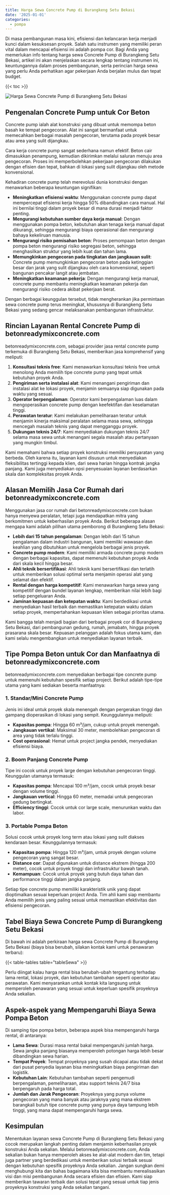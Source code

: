 ```yaml
---
title: Harga Sewa Concrete Pump di Burangkeng Setu Bekasi
date: '2025-01-01'
categories:
  - pompa
---
```


Di masa pembangunan masa kini, efisiensi dan kelancaran kerja menjadi kunci dalam kesuksesan proyek. Salah satu instrumen yang memiliki peran vital dalam mencapai efisiensi ini adalah pompa cor. Bagi Anda yang memerlukan info tentang harga sewa Concrete Pump di Burangkeng Setu Bekasi, artikel ini akan menjelaskan secara lengkap tentang instrumen ini, keuntungannya dalam proses pembangunan, serta perincian harga sewa yang perlu Anda perhatikan agar pekerjaan Anda berjalan mulus dan tepat budget.

{{< toc >}}

![Harga Sewa Concrete Pump di Burangkeng Setu Bekasi](https://betoncor8.github.io/pump/concrete-pump%20(4).png)

## Pengenalan Concrete Pump untuk Cor Beton

Concrete pump ialah alat konstruksi yang dibuat untuk memompa beton basah ke tempat pengecoran. Alat ini sangat bermanfaat untuk memecahkan berbagai masalah pengecoran, terutama pada proyek besar atau area yang sulit dijangkau.

Cara kerja concrete pump sangat sederhana namun efektif. Beton cair dimasukkan penampung, kemudian dikirimkan melalui saluran menuju area pengecoran. Proses ini memperbolehkan pekerjaan pengecoran dilakukan dengan efisien dan tepat, bahkan di lokasi yang sulit dijangkau oleh metode konvensional.

Kehadiran concrete pump telah merevolusi dunia konstruksi dengan menawarkan beberapa keuntungan signifikan:

- **Meningkatkan efisiensi waktu**: Menggunakan concrete pump dapat mempercepat efisiensi kerja hingga 50% dibandingkan cara manual. Hal ini bernilai tinggi dalam proyek besar di mana durasi menjadi faktor penting.
- **Mengurangi kebutuhan sumber daya kerja manual**: Dengan menggunakan pompa beton, kebutuhan akan tenaga kerja manual dapat dikurangi, sehingga mengurangi biaya operasional dan mengurangi bahaya kekeliruan manusia.
- **Mengurangi risiko pemisahan beton**: Proses pemompaan beton dengan pompa beton mengurangi risiko segregasi beton, sehingga menghasilkan struktur yang lebih kuat dan tahan lama.
- **Memungkinkan pengecoran pada tingkatan dan jangkauan sulit**: Concrete pump memungkinkan pengecoran beton pada ketinggian besar dan jarak yang sulit dijangkau oleh cara konvensional, seperti bangunan pencakar langit atau jembatan.
- **Meningkatkan keamanan pekerja**: Dengan mengurangi kerja manual, concrete pump membantu meningkatkan keamanan pekerja dan mengurangi risiko cedera akibat pekerjaan berat.

Dengan berbagai keunggulan tersebut, tidak mengherankan jika permintaan sewa concrete pump terus meningkat, khususnya di Burangkeng Setu Bekasi yang sedang gencar melaksanakan pembangunan infrastruktur.

## Rincian Layanan Rental Concrete Pump di betonreadymixconcrete.com

betonreadymixconcrete.com, sebagai provider jasa rental concrete pump terkemuka di Burangkeng Setu Bekasi, memberikan jasa komprehensif yang meliputi:

1. **Konsultasi teknis free**: Kami menawarkan konsultasi teknis free untuk menolong Anda memilih tipe concrete pump yang tepat untuk kebutuhan proyek Anda.
2. **Pengiriman serta instalasi alat**: Kami menangani pengiriman dan instalasi alat ke lokasi proyek, menjamin semuanya siap digunakan pada waktu yang sesuai.
3. **Operator berpengalaman**: Operator kami berpengalaman luas dalam mengoperasikan concrete pump dengan keefektifan dan keselamatan tinggi.
4. **Perawatan teratur**: Kami melakukan pemeliharaan teratur untuk menjamin kinerja maksimal peralatan selama masa sewa, sehingga mencegah masalah teknis yang dapat mengganggu proyek.
5. **Dukungan teknis 24/7**: Kami menyediakan dukungan teknis 24/7 selama masa sewa untuk menangani segala masalah atau pertanyaan yang mungkin timbul.

Kami memahami bahwa setiap proyek konstruksi memiliki persyaratan yang berbeda. Oleh karena itu, layanan kami disusun untuk menyediakan fleksibilitas tertinggi kepada klien, dari sewa harian hingga kontrak jangka panjang. Kami juga menyediakan opsi penyesuaian layanan berdasarkan skala dan kompleksitas proyek Anda.

## Alasan Memilih Jasa Cor Rumah dari betonreadymixconcrete.com

Menggunakan jasa cor rumah dari betonreadymixconcrete.com bukan hanya menyewa peralatan, tetapi juga mendapatkan mitra yang berkomitmen untuk keberhasilan proyek Anda. Berikut beberapa alasan mengapa kami adalah pilihan utama pemborong di Burangkeng Setu Bekasi:

- **Lebih dari 15 tahun pengalaman**: Dengan lebih dari 15 tahun pengalaman dalam industri bangunan, kami memiliki wawasan dan keahlian yang dibutuhkan untuk mengelola berbagai jenis proyek.
- **Concrete pump modern**: Kami memiliki armada concrete pump modern dengan berbagai kapasitas, dapat memenuhi kebutuhan proyek Anda dari skala kecil hingga besar.
- **Ahli teknik bersertifikasi**: Ahli teknik kami bersertifikasi dan terlatih untuk memberikan solusi optimal serta menjamin operasi alat yang selamat dan efektif.
- **Rental dengan harga kompetitif**: Kami menawarkan harga sewa yang kompetitif dengan bundel layanan lengkap, memberikan nilai lebih bagi setiap pengeluaran Anda.
- **Jaminan kepuasan dan ketepatan waktu**: Kami berdedikasi untuk menyediakan hasil terbaik dan memastikan ketepatan waktu dalam setiap proyek, mempertahankan kepuasan klien sebagai prioritas utama.

Kami bangga telah menjadi bagian dari berbagai proyek cor di Burangkeng Setu Bekasi, dari pembangunan gedung, rumah, jemabatn, hingga proyek prasarana skala besar. Kepuasan pelanggan adalah fokus utama kami, dan kami selalu mengembangkan untuk menyediakan layanan terbaik.

## Tipe Pompa Beton untuk Cor dan Manfaatnya di betonreadymixconcrete.com

betonreadymixconcrete.com menyediakan berbagai tipe concrete pump untuk memenuhi kebutuhan spesifik setiap project. Berikut adalah tipe-tipe utama yang kami sediakan beserta manfaatnya:

### 1\. Standar/Mini Concrete Pump

Jenis ini ideal untuk proyek skala menengah dengan pergerakan tinggi dan gampang dioperasikan di lokasi yang sempit. Keunggulannya meliputi:

- **Kapasitas pompa**: Hingga 60 m³/jam, cukup untuk proyek menengah.
- **Jangkauan vertikal**: Maksimal 30 meter, membolehkan pengecoran di area yang tidak terlalu tinggi.
- **Cost operasional**: Hemat untuk project jangka pendek, menyediakan efisiensi biaya.

### 2\. Boom Panjang Concrete Pump

Tipe ini cocok untuk proyek large dengan kebutuhan pengecoran tinggi. Keunggulan utamanya termasuk:

- **Kapasitas pompa**: Mencapai 100 m³/jam, cocok untuk proyek besar dengan volume tinggi.
- **Jangkauan vertical**: Hingga 60 meter, memadai untuk pengecoran gedung bertingkat.
- **Efficiency tinggi**: Cocok untuk cor large scale, menurunkan waktu dan labor.

### 3\. Portable Pompa Beton

Solusi cocok untuk proyek long term atau lokasi yang sulit diakses kendaraan besar. Keunggulannya termasuk:

- **Kapasitas pompa**: Hingga 120 m³/jam, untuk proyek dengan volume pengecoran yang sangat besar.
- **Distance cor**: Dapat digunakan untuk distance ekstrem (hingga 200 meter), cocok untuk proyek tinggi dan infrastruktur bawah tanah.
- **Kemampuan**: Cocok untuk proyek yang butuh daya tahan dan performance tinggi dalam jangka panjang.

Setiap tipe concrete pump memiliki karakteristik unik yang dapat dioptimalkan sesuai keperluan project Anda. Tim ahli kami siap membantu Anda memilih jenis yang paling sesuai untuk memastikan efektivitas dan efisiensi pengecoran.

## Tabel Biaya Sewa Concrete Pump di Burangkeng Setu Bekasi

Di bawah ini adalah perkiraan harga sewa Concrete Pump di Burangkeng Setu Bekasi (biaya bisa berubah, silakan kontak kami untuk penawaran terbaru):

{{< table-tables table="tableSewa" >}}

Perlu diingat kalau harga rental bisa berubah-ubah tergantung terhadap lama rental, lokasi proyek, dan kebutuhan tambahan seperti operator atau perawatan. Kami menyarankan untuk kontak kita langsung untuk memperoleh penawaran yang sesuai untuk keperluan spesifik proyeknya Anda sekalian.

## Aspek-aspek yang Mempengaruhi Biaya Sewa Pompa Beton

Di samping tipe pompa beton, beberapa aspek bisa mempengaruhi harga rental, di antaranya:

- **Lama Sewa**: Durasi masa rental bakal mempengaruhi jumlah harga. Sewa jangka panjang biasanya memperoleh potongan harga lebih besar dibandingkan sewa harian.
- **Tempat Proyek**: Tempat proyeknya yang susah dicapai atau tidak dekat dari pusat penyedia layanan bisa meningkatkan biaya pengiriman dan logistik.
- **Kebutuhan Lain**: Kebutuhan tambahan seperti pengemudi berpengalaman, pemeliharaan, atau support teknis 24/7 bisa berpengaruh pada harga total.
- **Jumlah dan Jarak Pengecoran**: Proyeknya yang punya volume pengecoran yang mana banyak atau jaraknya yang mana ekstrem barangkali butuh tipe concrete pump yang punya daya tampung lebih tinggi, yang mana dapat mempengaruhi harga sewa.

## Kesimpulan

Menentukan layanan sewa Concrete Pump di Burangkeng Setu Bekasi yang cocok merupakan langkah penting dalam menjamin keberhasilan proyek konstruksi Anda sekalian. Melalui betonreadymixconcrete.com, Anda sekalian bukan hanya memperoleh akses ke alat-alat modern dan tim, tetapi juga partner yang berdedikasi untuk memberikan solusi terbaik sesuai dengan kebutuhan spesifik proyeknya Anda sekalian. Jangan sungkan demi menghubungi kita dan bahas bagaimana kita bisa membantu merealisasikan visi dan misi pembangunan Anda secara efisien dan efisien. Kami siap memberikan tawaran terbaik dan solusi tepat yang sesuai untuk tiap jenis proyeknya konstruksi yang Anda sekalian tangani.
